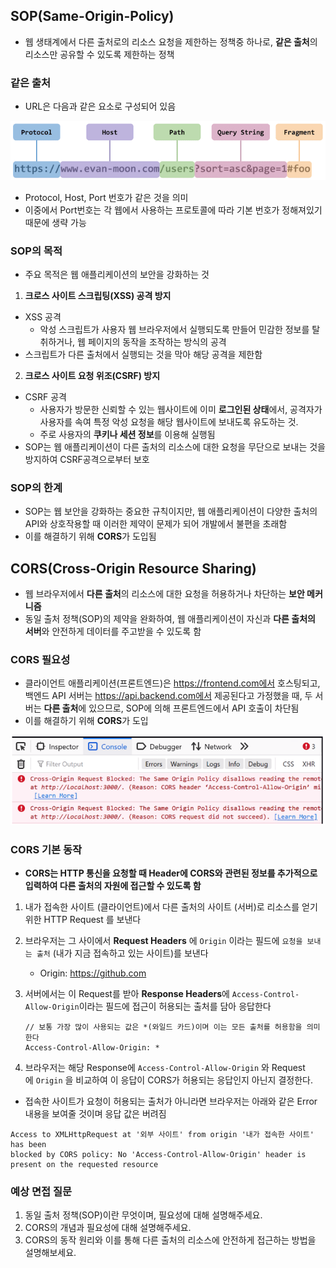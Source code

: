 ## SOP(Same-Origin-Policy)

- 웹 생태계에서 다른 출처로의 리소스 요청을 제한하는 정책중 하나로, **같은 출처**의 리소스만 공유할 수 있도록 제한하는 정책

### 같은 출처

- URL은 다음과 같은 요소로 구성되어 있음

![image.png](img/network_sop_img.png)

- Protocol, Host, Port 번호가 같은 것을 의미
- 이중에서 Port번호는 각 웹에서 사용하는 프로토콜에 따라 기본 번호가 정해져있기 때문에 생략 가능

### SOP의 목적

- 주요 목적은 웹 애플리케이션의 보안을 강화하는 것
1. **크로스 사이트 스크립팅(XSS) 공격 방지**
- XSS 공격
    - 악성 스크립트가 사용자 웹 브라우저에서 실행되도록 만들어 민감한 정보를 탈취하거나, 웹 페이지의 동작을 조작하는 방식의 공격
- 스크립트가 다른 출처에서 실행되는 것을 막아 해당 공격을 제한함
2. **크로스 사이트 요청 위조(CSRF) 방지**
- CSRF 공격
    - 사용자가 방문한 신뢰할 수 있는 웹사이트에 이미 **로그인된 상태**에서, 공격자가 사용자를 속여 특정 악성 요청을 해당 웹사이트에 보내도록 유도하는 것.
    - 주로 사용자의 **쿠키나 세션 정보**를 이용해 실행됨
- SOP는 웹 애플리케이션이 다른 출처의 리소스에 대한 요청을 무단으로 보내는 것을 방지하여 CSRF공격으로부터 보호

### SOP의 한계

- SOP는 웹 보안을 강화하는 중요한 규칙이지만, 웹 애플리케이션이 다양한 출처의 API와 상호작용할 때 이러한 제약이 문제가 되어 개발에서 불편을 초래함
- 이를 해결하기 위해 **CORS**가 도입됨

## CORS(Cross-Origin Resource Sharing)

- 웹 브라우저에서 **다른 출처**의 리소스에 대한 요청을 허용하거나 차단하는 **보안 메커니즘**
- 동일 출처 정책(SOP)의 제약을 완화하여, 웹 애플리케이션이 자신과 **다른 출처의 서버**와 안전하게 데이터를 주고받을 수 있도록 함

### CORS 필요성

- 클라이언트 애플리케이션(프론트엔드)은 https://frontend.com에서 호스팅되고, 백엔드 API 서버는 https://api.backend.com에서 제공된다고 가정했을 때, 두 서버는 **다른 출처**에 있으므로, SOP에 의해 프론트엔드에서 API 호출이 차단됨
- 이를 해결하기 위해 **CORS**가 도입

![image.png](img/network_cors_error.png)

### CORS 기본 동작

- **CORS는 HTTP 통신을 요청할 때 Header에 CORS와 관련된 정보를 추가적으로 입력하여 다른 출처의 자원에 접근할 수 있도록 함**
1. 내가 접속한 사이트 (클라이언트)에서 다른 출처의 사이트 (서버)로 리소스를 얻기 위한 HTTP Request 를 보낸다
2. 브라우저는 그 사이에서 **Request Headers** 에 `Origin` 이라는 필드에 `요청을 보내는 출처` (내가 지금 접속하고 있는 사이트)를 보낸다
    - Origin: https://github.com
3. 서버에서는 이 Request를 받아 **Response Headers**에 `Access-Control-Allow-Origin`이라는 필드에 접근이 허용되는 출처를 담아 응답한다
    
    ```
    // 보통 가장 많이 사용되는 값은 *(와일드 카드)이며 이는 모든 출처를 허용함을 의미한다
    Access-Control-Allow-Origin: *
    ```
    
4. 브라우저는 해당 Response에 `Access-Control-Allow-Origin` 와 Request에 `Origin` 을 비교하여 이 응답이 CORS가 허용되는 응답인지 아닌지 결정한다.
- 접속한 사이트가 요청이 허용되는 출처가 아니라면 브라우저는 아래와 같은 Error 내용을 보여줄 것이며 응답 값은 버려짐

```
Access to XMLHttpRequest at '외부 사이트' from origin '내가 접속한 사이트' has been
blocked by CORS policy: No 'Access-Control-Allow-Origin' header is
present on the requested resource
```

### 예상 면접 질문
1. 동일 출처 정책(SOP)이란 무엇이며, 필요성에 대해 설명해주세요.
2. CORS의 개념과 필요성에 대해 설명해주세요.
3. CORS의 동작 원리와 이를 통해 다른 출처의 리소스에 안전하게 접근하는 방법을 설명해보세요.
